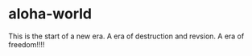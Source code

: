 # aloha-world
This is the start of a new era. A era of destruction and revsion.
A era of freedom!!!!
